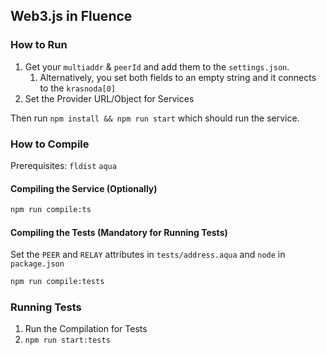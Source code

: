 ## Web3.js in Fluence

### How to Run

1. Get your `multiaddr` & `peerId` and add them to the `settings.json`.
    1. Alternatively, you set both fields to an empty string and it connects to the `krasnoda[0]`
2. Set the Provider URL/Object for Services

Then run `npm install && npm run start` which should run the service.

### How to Compile

Prerequisites: `fldist` `aqua`

#### Compiling the Service (Optionally)

```bash
npm run compile:ts
```


#### Compiling the Tests (Mandatory for Running Tests)

Set the `PEER` and `RELAY` attributes in `tests/address.aqua` and `node` in `package.json`

```bash
npm run compile:tests
```

### Running Tests
1. Run the Compilation for Tests
2. `npm run start:tests`
